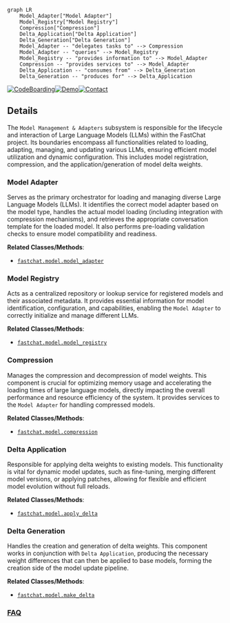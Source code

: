 ```mermaid
graph LR
    Model_Adapter["Model Adapter"]
    Model_Registry["Model Registry"]
    Compression["Compression"]
    Delta_Application["Delta Application"]
    Delta_Generation["Delta Generation"]
    Model_Adapter -- "delegates tasks to" --> Compression
    Model_Adapter -- "queries" --> Model_Registry
    Model_Registry -- "provides information to" --> Model_Adapter
    Compression -- "provides services to" --> Model_Adapter
    Delta_Application -- "consumes from" --> Delta_Generation
    Delta_Generation -- "produces for" --> Delta_Application
```

[![CodeBoarding](https://img.shields.io/badge/Generated%20by-CodeBoarding-9cf?style=flat-square)](https://github.com/CodeBoarding/GeneratedOnBoardings)[![Demo](https://img.shields.io/badge/Try%20our-Demo-blue?style=flat-square)](https://www.codeboarding.org/demo)[![Contact](https://img.shields.io/badge/Contact%20us%20-%20contact@codeboarding.org-lightgrey?style=flat-square)](mailto:contact@codeboarding.org)

## Details

The `Model Management & Adapters` subsystem is responsible for the lifecycle and interaction of Large Language Models (LLMs) within the FastChat project. Its boundaries encompass all functionalities related to loading, adapting, managing, and updating various LLMs, ensuring efficient model utilization and dynamic configuration. This includes model registration, compression, and the application/generation of model delta weights.

### Model Adapter
Serves as the primary orchestrator for loading and managing diverse Large Language Models (LLMs). It identifies the correct model adapter based on the model type, handles the actual model loading (including integration with compression mechanisms), and retrieves the appropriate conversation template for the loaded model. It also performs pre-loading validation checks to ensure model compatibility and readiness.


**Related Classes/Methods**:

- <a href="https://github.com/lm-sys/FastChat/blob/main/fastchat/model/model_adapter.py" target="_blank" rel="noopener noreferrer">`fastchat.model.model_adapter`</a>


### Model Registry
Acts as a centralized repository or lookup service for registered models and their associated metadata. It provides essential information for model identification, configuration, and capabilities, enabling the `Model Adapter` to correctly initialize and manage different LLMs.


**Related Classes/Methods**:

- <a href="https://github.com/lm-sys/FastChat/blob/main/fastchat/model/model_registry.py" target="_blank" rel="noopener noreferrer">`fastchat.model.model_registry`</a>


### Compression
Manages the compression and decompression of model weights. This component is crucial for optimizing memory usage and accelerating the loading times of large language models, directly impacting the overall performance and resource efficiency of the system. It provides services to the `Model Adapter` for handling compressed models.


**Related Classes/Methods**:

- <a href="https://github.com/lm-sys/FastChat/blob/main/fastchat/model/compression.py" target="_blank" rel="noopener noreferrer">`fastchat.model.compression`</a>


### Delta Application
Responsible for applying delta weights to existing models. This functionality is vital for dynamic model updates, such as fine-tuning, merging different model versions, or applying patches, allowing for flexible and efficient model evolution without full reloads.


**Related Classes/Methods**:

- <a href="https://github.com/lm-sys/FastChat/blob/main/fastchat/model/apply_delta.py" target="_blank" rel="noopener noreferrer">`fastchat.model.apply_delta`</a>


### Delta Generation
Handles the creation and generation of delta weights. This component works in conjunction with `Delta Application`, producing the necessary weight differences that can then be applied to base models, forming the creation side of the model update pipeline.


**Related Classes/Methods**:

- <a href="https://github.com/lm-sys/FastChat/blob/main/fastchat/model/make_delta.py" target="_blank" rel="noopener noreferrer">`fastchat.model.make_delta`</a>




### [FAQ](https://github.com/CodeBoarding/GeneratedOnBoardings/tree/main?tab=readme-ov-file#faq)